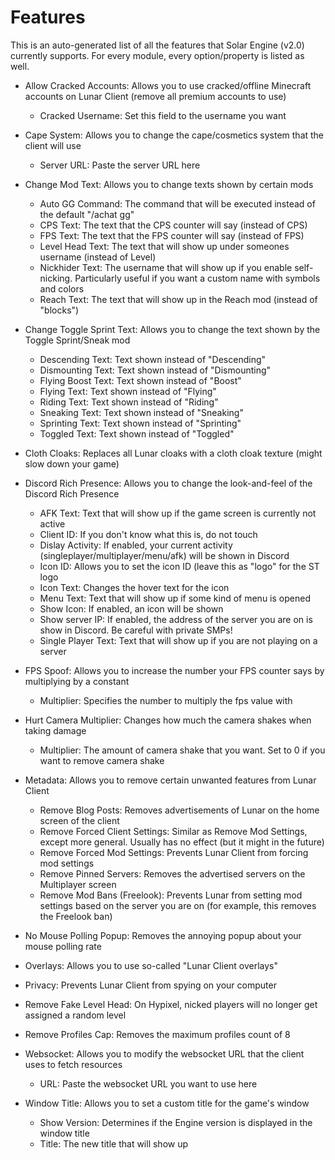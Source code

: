 # Features
This is an auto-generated list of all the features that Solar Engine (v2.0) currently supports.
For every module, every option/property is listed as well.
- Allow Cracked Accounts: Allows you to use cracked/offline Minecraft accounts on Lunar Client (remove all premium accounts to use)
  - Cracked Username: Set this field to the username you want
- Cape System: Allows you to change the cape/cosmetics system that the client will use
  - Server URL: Paste the server URL here
- Change Mod Text: Allows you to change texts shown by certain mods
  - Auto GG Command: The command that will be executed instead of the default "/achat gg"
  - CPS Text: The text that the CPS counter will say (instead of CPS)
  - FPS Text: The text that the FPS counter will say (instead of FPS)
  - Level Head Text: The text that will show up under someones username (instead of Level)
  - Nickhider Text: The username that will show up if you enable self-nicking. Particularly useful if you want a custom name with symbols and colors
  - Reach Text: The text that will show up in the Reach mod (instead of "blocks")
- Change Toggle Sprint Text: Allows you to change the text shown by the Toggle Sprint/Sneak mod
  - Descending Text: Text shown instead of "Descending"
  - Dismounting Text: Text shown instead of "Dismounting"
  - Flying Boost Text: Text shown instead of "Boost"
  - Flying Text: Text shown instead of "Flying"
  - Riding Text: Text shown instead of "Riding"
  - Sneaking Text: Text shown instead of "Sneaking"
  - Sprinting Text: Text shown instead of "Sprinting"
  - Toggled Text: Text shown instead of "Toggled"
- Cloth Cloaks: Replaces all Lunar cloaks with a cloth cloak texture (might slow down your game)

- Discord Rich Presence: Allows you to change the look-and-feel of the Discord Rich Presence
  - AFK Text: Text that will show up if the game screen is currently not active
  - Client ID: If you don't know what this is, do not touch
  - Dislay Activity: If enabled, your current activity (singleplayer/multiplayer/menu/afk) will be shown in Discord
  - Icon ID: Allows you to set the icon ID (leave this as "logo" for the ST logo
  - Icon Text: Changes the hover text for the icon
  - Menu Text: Text that will show up if some kind of menu is opened
  - Show Icon: If enabled, an icon will be shown
  - Show server IP: If enabled, the address of the server you are on is show in Discord. Be careful with private SMPs!
  - Single Player Text: Text that will show up if you are not playing on a server
- FPS Spoof: Allows you to increase the number your FPS counter says by multiplying by a constant
  - Multiplier: Specifies the number to multiply the fps value with
- Hurt Camera Multiplier: Changes how much the camera shakes when taking damage
  - Multiplier: The amount of camera shake that you want. Set to 0 if you want to remove camera shake
- Metadata: Allows you to remove certain unwanted features from Lunar Client
  - Remove Blog Posts: Removes advertisements of Lunar on the home screen of the client
  - Remove Forced Client Settings: Similar as Remove Mod Settings, except more general. Usually has no effect (but it might in the future)
  - Remove Forced Mod Settings: Prevents Lunar Client from forcing mod settings
  - Remove Pinned Servers: Removes the advertised servers on the Multiplayer screen
  - Remove Mod Bans (Freelook): Prevents Lunar from setting mod settings based on the server you are on (for example, this removes the Freelook ban)
- No Mouse Polling Popup: Removes the annoying popup about your mouse polling rate

- Overlays: Allows you to use so-called "Lunar Client overlays"

- Privacy: Prevents Lunar Client from spying on your computer

- Remove Fake Level Head: On Hypixel, nicked players will no longer get assigned a random level

- Remove Profiles Cap: Removes the maximum profiles count of 8

- Websocket: Allows you to modify the websocket URL that the client uses to fetch resources
  - URL: Paste the websocket URL you want to use here
- Window Title: Allows you to set a custom title for the game's window
  - Show Version: Determines if the Engine version is displayed in the window title
  - Title: The new title that will show up